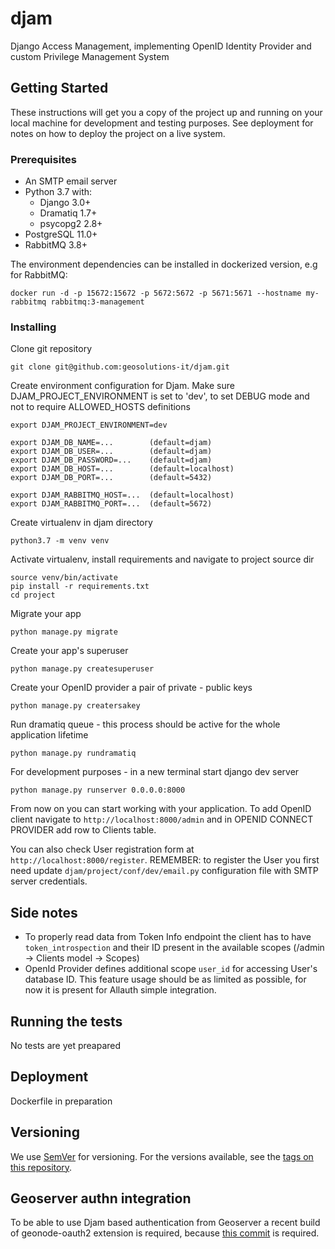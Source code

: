 # djam
Django Access Management, implementing OpenID Identity Provider and custom Privilege Management System

## Getting Started

These instructions will get you a copy of the project up and running on your local machine for development and testing purposes. See deployment for notes on how to deploy the project on a live system.

### Prerequisites

* An SMTP email server
* Python 3.7 with:
    * Django 3.0+
    * Dramatiq 1.7+
    * psycopg2 2.8+
* PostgreSQL 11.0+
* RabbitMQ 3.8+

The environment dependencies can be installed in dockerized version, e.g for RabbitMQ:

```
docker run -d -p 15672:15672 -p 5672:5672 -p 5671:5671 --hostname my-rabbitmq rabbitmq:3-management
```

### Installing

Clone git repository

```
git clone git@github.com:geosolutions-it/djam.git
```

Create environment configuration for Djam. Make sure DJAM_PROJECT_ENVIRONMENT is set to 'dev',
 to set DEBUG mode and not to require ALLOWED_HOSTS definitions

```
export DJAM_PROJECT_ENVIRONMENT=dev

export DJAM_DB_NAME=...        (default=djam)
export DJAM_DB_USER=...        (default=djam)
export DJAM_DB_PASSWORD=...    (default=djam)
export DJAM_DB_HOST=...        (default=localhost)
export DJAM_DB_PORT=...        (default=5432)

export DJAM_RABBITMQ_HOST=...  (default=localhost)
export DJAM_RABBITMQ_PORT=...  (default=5672)
```

Create virtualenv in djam directory

```
python3.7 -m venv venv
```

Activate virtualenv, install requirements and navigate to project source dir

```
source venv/bin/activate
pip install -r requirements.txt
cd project
```

Migrate your app

```
python manage.py migrate
```

Create your app's superuser

```
python manage.py createsuperuser
```


Create your OpenID provider a pair of private - public keys

```
python manage.py creatersakey
```

Run dramatiq queue - this process should be active for the whole application lifetime

```
python manage.py rundramatiq
```

For development purposes - in a new terminal start django dev server

```
python manage.py runserver 0.0.0.0:8000
```

From now on you can start working with your application. To add OpenID client navigate to `http://localhost:8000/admin`
and in OPENID CONNECT PROVIDER add row to Clients table.

You can also check User registration form at `http://localhost:8000/register`. REMEMBER: to register the User
you first need update `djam/project/conf/dev/email.py` configuration file with SMTP server credentials.   

## Side notes

* To properly read data from Token Info endpoint the client has to have `token_introspection` and their ID present in the available scopes (/admin -> Clients model -> Scopes) 
* OpenId Provider defines additional scope `user_id` for accessing User's database ID. This feature usage should be as limited as possible, for now it is present for Allauth simple integration.

## Running the tests

No tests are yet preapared

## Deployment

Dockerfile in preparation

## Versioning

We use [SemVer](http://semver.org/) for versioning. For the versions available, see the [tags on this repository](https://github.com/geosolutions-it/djam/tags). 

## Geoserver authn integration

To be able to use Djam based authentication from Geoserver a recent build of geonode-oauth2 extension is required, because [this commit](https://github.com/geoserver/geoserver/commit/6e6ef47ce2bee359a705ce25c58fd8088f90417f) is required.
